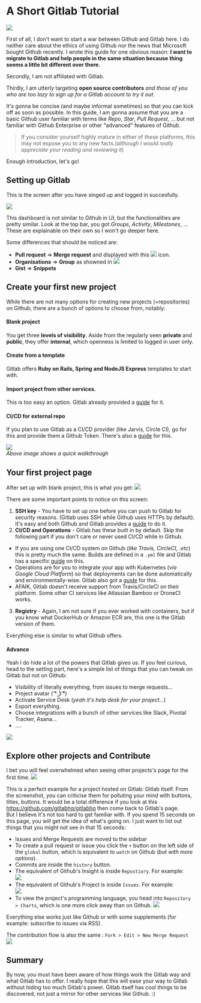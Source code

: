 # A Short Gitlab Tutorial

![](gitlab.png)

First of all, I don't want to start a war between Github and Gitlab here. I do neither care about the ethics of using Github nor the news that Microsoft bought Github recently. I wrote this guide for one obvious reason: **I want to migrate to Gitlab and help people in the same situation because thing seems a little bit different over there.**  

Secondly, I am not affiliated with Gitlab.  

Thirdly, I am utterly targeting **open source contributors** *and those of you who are too lazy to sign up for a Gitlab account to try it out*.  

It's gonna be concise (and maybe informal sometimes) so that you can kick off as soon as possible. In this guide, I am gonna assume that you are a basic Github user familiar with terms like *Repo*, *Star*, *Pull Request*, ... but not familiar with Github Enterprise or other "advanced" features of Github.  

> If you consider yourself highly mature in either of these platforms, this may not expose you to any new facts.(*although I would really appreciate your reading and reviewing it*)

Enough introduction, let's go!

## Setting up Gitlab
This is the screen after you have singed up and logged in succesfully. 

![](1st.png)  

This dashboard is not similar to Github in UI, but the functionalities are pretty similar. Look at the top bar, you got *Groups*, *Activity*, *Milestones*, ... These are explainable on their own so I won't go deeper here. 

Some differences that should be noticed are:  
- **Pull request** => **Merge request** and displayed with this ![](pr_icon.png) icon.
- **Organisations** => **Group** as showned in ![](group.png) 
- **Gist** => **Snippets** 

## Create your first new project  
While there are not many options for creating new projects (=repositories) on Github, there are a bunch of options to choose from, notably: 

#### Blank project 
You get three **levels of visibility**. Aside from the regularly seen **private** and **public**, they offer **internal**, which openness is limited to logged in user only.
#### Create from a template
Gitlab offers **Ruby on Rails, Spring and NodeJS Express** templates to start with. 
#### Import project from other services.
This is too easy an option. Gitlab already provided a [guide](https://docs.gitlab.com/ee/user/project/import/github.html) for it.
#### CI/CD for external repo
If you plan to use Gitlab as a CI/CD provider (like Jarvis, Circle CI), go for this and provide them a Github Token. There's also a [guide](https://gitlab.com/help/user/project/integrations/github) for this. 

![](newproj.gif)  
*Above image shows a quick walkthrough* 

## Your first project page
After set up with blank project, this is what you get:
![](after-setup.png) 

There are some important points to notice on this screen:  
1. **SSH key** - You have to set up one before you can push to Gitlab for security reasons. (Gitlab uses SSH while Github uses HTTPs by default). It's easy and both Github and Gitlab provides a [guide](https://gitlab.com/help/ssh/README#generating-a-new-ssh-key-pair) to do it.  
2. **CI/CD and Operations** - Gitlab has these built in by default. Skip the following part if you don't care or never used CI/CD while in Github.  
  - If you are using one CI/CD system on Github (*like Travis, CircleCI, .etc*) this is pretty much the same. Builds are defined in a `.yml` file and Gitlab has a specific [guide](https://gitlab.com/help/ci/quick_start/README) on this.  
  - Operations are for you to integrate your app with Kubernetes (*via Google Cloud Platform*) so that deployments can be done automatically and environmentally-wise. Gitlab also got a [guide](https://gitlab.com/help/user/project/clusters/index) for this.  
  - AFAIK, Gitlab doesn't receive support from Travis/CircleCI on their platform. Some other CI services like Atlassian Bamboo or DroneCI works.
3. **Registry** - Again, I am not sure if you ever worked with containers, but if you know what DockerHub or Amazon ECR are, this one is the Gitlab version of them.  

Everything else is similar to what Github offers. 

#### Advance

Yeah I do hide a lot of the powers that Gitlab gives us. If you feel curious, head to the setting part, here's a simple list of things that you can tweak on Gitlab but not on Github:  
- Visibility of literally everything, from issues to merge requests...
- Project avatar ( ͡° ͜ʖ ͡°)
- Activate Service Desk (*yeah it's help desk for your project...*)
- Export everything.
- Choose integrations with a bunch of other services like Slack, Pivotal Tracker, Asana...
- ....

![](walkthrough_my_proj.gif)

## Explore other projects and Contribute

I bet you will feel overwhelmed when seeing other projects's page for the first time. 
![](other-project.png)

This is a perfect example for a project hosted on Gitlab: Gitlab itself. From the screenshot, you can criticise them for polluting your mind with buttons, titles, buttons. It would be a total difference if you look at this https://github.com/gitlabhq/gitlabhq then come back to Gitlab's page.  
But I believe it's not too hard to get familiar with. If you spend 15 seconds on this page, you will get the idea of what's going on. I just want to list out things that you might not see in that 15 seconds:
- Issues and Merge Requests are moved to the sidebar
- To create a pull request or issue you click the `+` button on the left side of the `global` button, which is equivalent to `watch` on Github (*but with more options*).
- Commits are inside the `history` button.
- The equivalent of Github's Insight is inside `Repostiory`. For example:  
![](contributors.png)  
- The equivalent of Github's Project is inside `Issues`. For example:  
![](project.png)  
- To view the project's programming language, you head into `Repository > Charts`, which is one more click away than on Github.
![](language.png)  
  
Everything else works just like Github or with some supplements (for example: subscribe to issues via RSS).

The contribution flow is also the same : `Fork > Edit > New Merge Request`
![](openPR.gif) 

## Summary  

By now, you must have been aware of how things work the Gitlab way and what Gitlab has to offer. I really hope that this will ease your way to Gitlab without hiding too much Gitlab's power. Gitlab itself has cool things to be discovered, not just a mirror for other services like Github. :)
